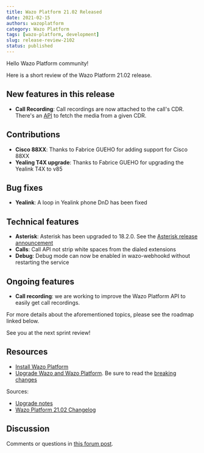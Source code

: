 ```yaml
---
title: Wazo Platform 21.02 Released
date: 2021-02-15
authors: wazoplatform
category: Wazo Platform
tags: [wazo-platform, development]
slug: release-review-2102
status: published
---
```


Hello Wazo Platform community!

Here is a short review of the Wazo Platform 21.02 release.

## New features in this release

- **Call Recording**: Call recordings are now attached to the call's CDR. There's an [API](https://wazo-platform.org/documentation/api/cdr.html#tag/cdr) to fetch the media from a given CDR.

## Contributions

- **Cisco 88XX**: Thanks to Fabrice GUEHO for adding support for Cisco 88XX
- **Yealing T4X upgrade**: Thanks to Fabrice GUEHO for upgrading the Yealink T4X to v85

## Bug fixes

- **Yealink**: A loop in Yealink phone DnD has been fixed

## Technical features

- **Asterisk**: Asterisk has been upgraded to 18.2.0. See the [Asterisk release announcement](https://www.asterisk.org/asterisk-news/asterisk-18-2-0-now-available/)
- **Calls**: Call API not strip white spaces from the dialed extensions
- **Debug**: Debug mode can now be enabled in wazo-webhookd without restarting the service

## Ongoing features

- **Call recording**: we are working to improve the Wazo Platform API to easily get call recordings.

For more details about the aforementioned topics, please see the roadmap linked below.

See you at the next sprint review!

<!-- truncate -->

## Resources

- [Install Wazo Platform](/use-cases)
- [Upgrade Wazo and Wazo Platform](/uc-doc/upgrade/). Be sure to read the [breaking changes](/uc-doc/upgrade/upgrade_notes#21-02)

Sources:

- [Upgrade notes](/uc-doc/upgrade/upgrade_notes#21-02)
- [Wazo Platform 21.02 Changelog](https://wazo-dev.atlassian.net/issues/?jql=project%3DWAZO%20AND%20fixVersion%3D21.02)

## Discussion

Comments or questions in [this forum post](https://wazo-platform.discourse.group/t/blog-wazo-platform-21-02-released).
